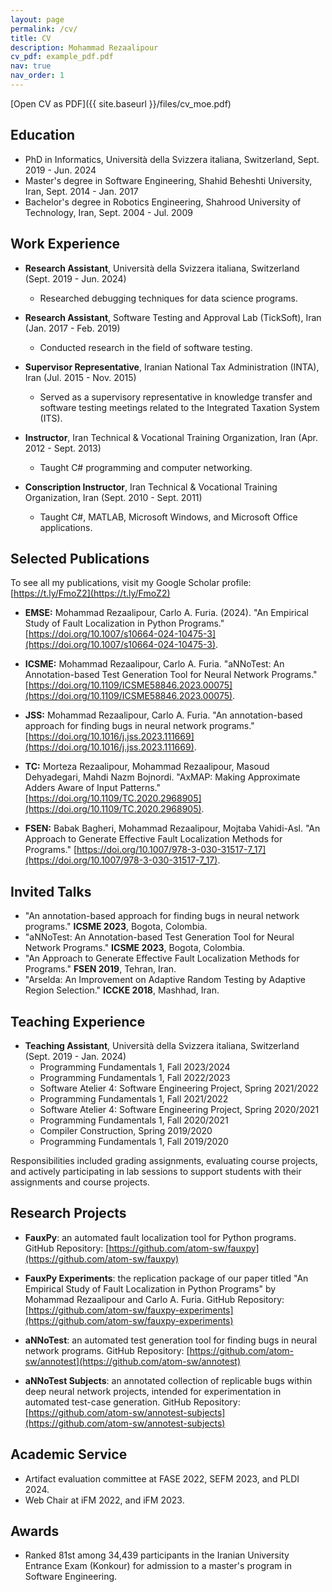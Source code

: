 ```yaml
---
layout: page
permalink: /cv/
title: CV
description: Mohammad Rezaalipour
cv_pdf: example_pdf.pdf
nav: true
nav_order: 1
---
```


[Open CV as PDF]({{ site.baseurl }}/files/cv_moe.pdf)

## Education
* PhD in Informatics, Università della Svizzera italiana, Switzerland, Sept. 2019 - Jun. 2024
* Master's degree in Software Engineering, Shahid Beheshti University, Iran, Sept. 2014 - Jan. 2017
* Bachelor's degree in Robotics Engineering, Shahrood University of Technology, Iran, Sept. 2004 - Jul. 2009

## Work Experience
* **Research Assistant**, Università della Svizzera italiana, Switzerland (Sept. 2019 - Jun. 2024)
  * Researched debugging techniques for data science programs.

* **Research Assistant**, Software Testing and Approval Lab (TickSoft), Iran (Jan. 2017 - Feb. 2019)
  * Conducted research in the field of software testing.

* **Supervisor Representative**, Iranian National Tax Administration (INTA), Iran (Jul. 2015 - Nov. 2015)
  * Served as a supervisory representative in knowledge transfer and software testing meetings related to the Integrated Taxation System (ITS).

* **Instructor**, Iran Technical & Vocational Training Organization, Iran (Apr. 2012 - Sept. 2013)
  * Taught C# programming and computer networking.

* **Conscription Instructor**, Iran Technical & Vocational Training Organization, Iran (Sept. 2010 - Sept. 2011)
  * Taught C#, MATLAB, Microsoft Windows, and Microsoft Office applications.

## Selected Publications
To see all my publications, visit my Google Scholar profile: [https://t.ly/FmoZ2](https://t.ly/FmoZ2)

* **EMSE:** Mohammad Rezaalipour, Carlo A. Furia. (2024). "An Empirical Study of Fault Localization in Python Programs." [https://doi.org/10.1007/s10664-024-10475-3](https://doi.org/10.1007/s10664-024-10475-3).

* **ICSME:** Mohammad Rezaalipour, Carlo A. Furia. "aNNoTest: An Annotation-based Test Generation Tool for Neural Network Programs." [https://doi.org/10.1109/ICSME58846.2023.00075](https://doi.org/10.1109/ICSME58846.2023.00075).

* **JSS:** Mohammad Rezaalipour, Carlo A. Furia. "An annotation-based approach for finding bugs in neural network programs." [https://doi.org/10.1016/j.jss.2023.111669](https://doi.org/10.1016/j.jss.2023.111669).

* **TC:** Morteza Rezaalipour, Mohammad Rezaalipour, Masoud Dehyadegari, Mahdi Nazm Bojnordi. "AxMAP: Making Approximate Adders Aware of Input Patterns." [https://doi.org/10.1109/TC.2020.2968905](https://doi.org/10.1109/TC.2020.2968905).

* **FSEN:** Babak Bagheri, Mohammad Rezaalipour, Mojtaba Vahidi-Asl. "An Approach to Generate Effective Fault Localization Methods for Programs." [https://doi.org/10.1007/978-3-030-31517-7_17](https://doi.org/10.1007/978-3-030-31517-7_17).

## Invited Talks
* "An annotation-based approach for finding bugs in neural network programs." **ICSME 2023**, Bogota, Colombia.
* "aNNoTest: An Annotation-based Test Generation Tool for Neural Network Programs." **ICSME 2023**, Bogota, Colombia.
* "An Approach to Generate Effective Fault Localization Methods for Programs." **FSEN 2019**, Tehran, Iran.
* "Arselda: An Improvement on Adaptive Random Testing by Adaptive Region Selection." **ICCKE 2018**, Mashhad, Iran.

## Teaching Experience
* **Teaching Assistant**, Università della Svizzera italiana, Switzerland (Sept. 2019 - Jan. 2024)
  * Programming Fundamentals 1, Fall 2023/2024
  * Programming Fundamentals 1, Fall 2022/2023
  * Software Atelier 4: Software Engineering Project, Spring 2021/2022
  * Programming Fundamentals 1, Fall 2021/2022
  * Software Atelier 4: Software Engineering Project, Spring 2020/2021
  * Programming Fundamentals 1, Fall 2020/2021
  * Compiler Construction, Spring 2019/2020
  * Programming Fundamentals 1, Fall 2019/2020

Responsibilities included grading assignments, evaluating course projects, and actively participating in lab sessions to support students with their assignments and course projects.

## Research Projects
* **FauxPy**: an automated fault localization tool for Python programs. GitHub Repository: [https://github.com/atom-sw/fauxpy](https://github.com/atom-sw/fauxpy)

* **FauxPy Experiments**: the replication package of our paper titled "An Empirical Study of Fault Localization in Python Programs" by Mohammad Rezaalipour and Carlo A. Furia. GitHub Repository: [https://github.com/atom-sw/fauxpy-experiments](https://github.com/atom-sw/fauxpy-experiments)

* **aNNoTest**: an automated test generation tool for finding bugs in neural network programs. GitHub Repository: [https://github.com/atom-sw/annotest](https://github.com/atom-sw/annotest)

* **aNNoTest Subjects**: an annotated collection of replicable bugs within deep neural network projects, intended for experimentation in automated test-case generation. GitHub Repository: [https://github.com/atom-sw/annotest-subjects](https://github.com/atom-sw/annotest-subjects)

## Academic Service
* Artifact evaluation committee at FASE 2022, SEFM 2023, and PLDI 2024.
* Web Chair at iFM 2022, and iFM 2023.

## Awards
* Ranked 81st among 34,439 participants in the Iranian University Entrance Exam (Konkour) for admission to a master's program in Software Engineering.
